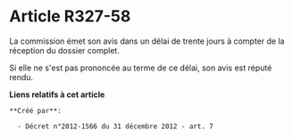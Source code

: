# Article R327-58

La commission émet son avis dans un délai de trente jours à compter de la réception du dossier complet. 

Si elle ne s'est pas prononcée au terme de ce délai, son avis est réputé rendu.

**Liens relatifs à cet article**

	**Créé par**:

	  - Décret n°2012-1566 du 31 décembre 2012 - art. 7
